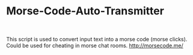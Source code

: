 # Morse-Code-Auto-Transmitter

<br/>

This script is used to convert input text into a morse code (morse clicks).<br>
Could be used for cheating in morse chat rooms. http://morsecode.me/ <br/>
